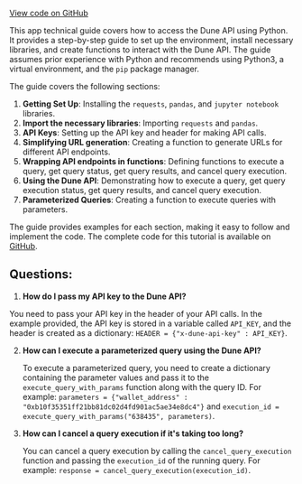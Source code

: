 [View code on GitHub](https://dune.com/blob/master/api\quick-start\api-py.md)

This app technical guide covers how to access the Dune API using Python. It provides a step-by-step guide to set up the environment, install necessary libraries, and create functions to interact with the Dune API. The guide assumes prior experience with Python and recommends using Python3, a virtual environment, and the `pip` package manager.

The guide covers the following sections:

1. **Getting Set Up**: Installing the `requests`, `pandas`, and `jupyter notebook` libraries.
2. **Import the necessary libraries**: Importing `requests` and `pandas`.
3. **API Keys**: Setting up the API key and header for making API calls.
4. **Simplifying URL generation**: Creating a function to generate URLs for different API endpoints.
5. **Wrapping API endpoints in functions**: Defining functions to execute a query, get query status, get query results, and cancel query execution.
6. **Using the Dune API**: Demonstrating how to execute a query, get query execution status, get query results, and cancel query execution.
7. **Parameterized Queries**: Creating a function to execute queries with parameters.

The guide provides examples for each section, making it easy to follow and implement the code. The complete code for this tutorial is available on [GitHub](https://github.com/SusmeetJain/dune_api_python).
## Questions: 
 1. **How do I pass my API key to the Dune API?**

   You need to pass your API key in the header of your API calls. In the example provided, the API key is stored in a variable called `API_KEY`, and the header is created as a dictionary: `HEADER = {"x-dune-api-key" : API_KEY}`.

2. **How can I execute a parameterized query using the Dune API?**

   To execute a parameterized query, you need to create a dictionary containing the parameter values and pass it to the `execute_query_with_params` function along with the query ID. For example: `parameters = {"wallet_address" : "0xb10f35351ff21bb81dc02d4fd901ac5ae34e8dc4"}` and `execution_id = execute_query_with_params("638435", parameters)`.

3. **How can I cancel a query execution if it's taking too long?**

   You can cancel a query execution by calling the `cancel_query_execution` function and passing the `execution_id` of the running query. For example: `response = cancel_query_execution(execution_id)`.